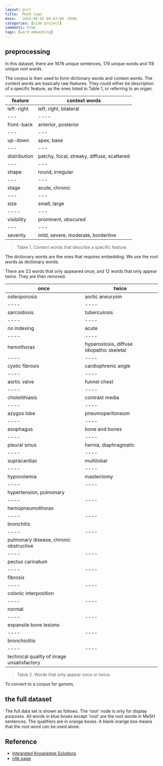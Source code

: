 ```yaml
---
layout: post
title:  MeSH tags
date:   2016-06-01 09:43:08 -0500
categories: [side project]
comments: true
tags: [word embedding] 
---
```



<style>

.node rect {
  cursor: pointer;
  fill: #fff;
  fill-opacity: .5;
  stroke: #3182bd;
  stroke-width: 1.5px;
}

.node text {
  font: 14px sans-serif;
  pointer-events: none;
}

path.link {
  fill: none;
  stroke: #9ecae1;
  stroke-width: 1.5px;
}
</style>

## preprocessing

In this dataset, there are 1678 unique sentences, 178 unique
words and 118 unique root words. 

The corpus is then used to form dictionary words and 
context words. 
The context words are basically raw features. 
They could either be description of a specific feature, as the 
ones listed in Table 1, or referring to an organ.

feature | context words
---------|----------
left-right | left, right, bilateral 
--- | ----
front-back | anterior, posterior 
--- | ---
up-down | apex, base
--- | ---
distribution | patchy, focal, streaky, diffuse, scattered 
--- | ---
shape | round, irregular 
--- | ---
stage | acute, chronic
--- | ---
size | small, large
---- | ---
visibility | prominent, obscured 
--- | --- 
severity | mild, severe, moderate, borderline

> Table 1. Context words that describe a specific feature.

The dictionary words are the ones that requires embedding. 
We use the root words as dictionary words. 

There are 23 words that only appeared once, and 12 words that only appear twice. They are then removed. 

once | twice
---- | ----
osteoporosis | aortic aneurysm
---- | ----
sarcoidosis | tuberculosis
---- | ----
no indexing |acute 
---- | ----
hemothorax | hyperostosis, diffuse idiopathic skeletal
---- | ----
cystic fibrosis | cardiophrenic angle
---- | ----
aortic valve |funnel chest
---- | ----
cholelithiasis |contrast media
---- | ----
azygos lobe | pneumoperitoneum
---- | ----
esophagus |bone and bones
---- | ----
pleural sinus |hernia, diaphragmatic
---- | ----
supracardiac | multilobar
---- | ----
hypovolemia | mastectomy
---- | ----
hypertension, pulmonary |
---- | ----
hemopneumothorax |
---- | ----
bronchitis |
---- | ----
pulmonary disease, chronic obstructive |
---- | ----
pectus carinatum |
---- | ----
fibrosis |
---- | ----
colonic interposition |
---- | ----
normal |
---- | ----
expansile bone lesions |
---- | ----
bronchiolitis |
---- | ----
technical quality of image unsatisfactory |

> Table 2. Words that only appear once or twice.    
     
      
To convert to a corpus for gensim, 


## the full dataset 

The full data set is shown as follows.
The 'root' node is only for display purposes.
All words in blue boxes except 'root' are the root words
in MeSH sentences.
The qualifiers are in orange boxes.
A blank orange box means that the root word can be used alone.

<div id='tree-container'> </div>

<script src="https://d3js.org/d3.v3.min.js" charset="utf-8"></script>
<script src="/js/show-mesh.js"> </script>

## Reference
* [Integrated Knowledge Solutions][iksinc] 
* [nltk page][nltk]

[iksinc]: https://iksinc.wordpress.com/tag/word-embedding/
[nltk]: https://github.com/nltk/nltk/issues/798
